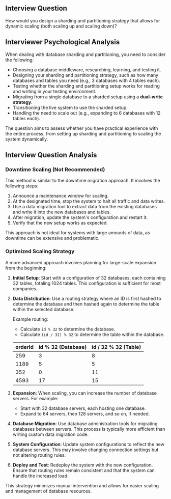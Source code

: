 ## Interview Question

How would you design a sharding and partitioning strategy that allows for dynamic scaling (both scaling up and scaling down)?

## Interviewer Psychological Analysis

When dealing with database sharding and partitioning, you need to consider the following:

- Choosing a database middleware, researching, learning, and testing it.
- Designing your sharding and partitioning strategy, such as how many databases and tables you need (e.g., 3 databases with 4 tables each).
- Testing whether the sharding and partitioning setup works for reading and writing in your testing environment.
- Migrating from a single database to a sharded setup using a **dual-write strategy**.
- Transitioning the live system to use the sharded setup.
- Handling the need to scale out (e.g., expanding to 6 databases with 12 tables each).

The question aims to assess whether you have practical experience with the entire process, from setting up sharding and partitioning to scaling the system dynamically.

## Interview Question Analysis

### Downtime Scaling (Not Recommended)

This method is similar to the downtime migration approach. It involves the following steps:

1. Announce a maintenance window for scaling.
2. At the designated time, stop the system to halt all traffic and data writes.
3. Use a data migration tool to extract data from the existing databases and write it into the new databases and tables.
4. After migration, update the system's configuration and restart it.
5. Verify that the new setup works as expected.

This approach is not ideal for systems with large amounts of data, as downtime can be extensive and problematic.

### Optimized Scaling Strategy

A more advanced approach involves planning for large-scale expansion from the beginning:

1. **Initial Setup**: Start with a configuration of 32 databases, each containing 32 tables, totaling 1024 tables. This configuration is sufficient for most companies.

2. **Data Distribution**: Use a routing strategy where an ID is first hashed to determine the database and then hashed again to determine the table within the selected database.

   Example routing:
   - Calculate `id % 32` to determine the database.
   - Calculate `(id / 32) % 32` to determine the table within the database.

   | orderId | id % 32 (Database) | id / 32 % 32 (Table) |
   | ------- | ------------------ | -------------------- |
   | 259     | 3                  | 8                    |
   | 1189    | 5                  | 5                    |
   | 352     | 0                  | 11                   |
   | 4593    | 17                 | 15                   |

3. **Expansion**: When scaling, you can increase the number of database servers. For example:
   - Start with 32 database servers, each hosting one database.
   - Expand to 64 servers, then 128 servers, and so on, if needed.

4. **Database Migration**: Use database administration tools for migrating databases between servers. This process is typically more efficient than writing custom data migration code.

5. **System Configuration**: Update system configurations to reflect the new database servers. This may involve changing connection settings but not altering routing rules.

6. **Deploy and Test**: Redeploy the system with the new configuration. Ensure that routing rules remain consistent and that the system can handle the increased load.

This strategy minimizes manual intervention and allows for easier scaling and management of database resources.
